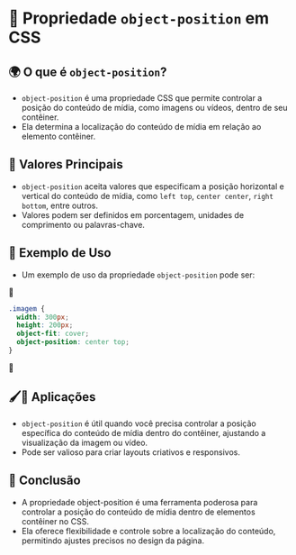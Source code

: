 # 🧩 Propriedade `object-position` em CSS

## 🌍 O que é `object-position`?
- `object-position` é uma propriedade CSS que permite controlar a posição do conteúdo de mídia, como imagens ou vídeos, dentro de seu contêiner.
- Ela determina a localização do conteúdo de mídia em relação ao elemento contêiner.

## 🌟 Valores Principais
- `object-position` aceita valores que especificam a posição horizontal e vertical do conteúdo de mídia, como `left top`, `center center`, `right bottom`, entre outros.
- Valores podem ser definidos em porcentagem, unidades de comprimento ou palavras-chave.

## 🌆 Exemplo de Uso
- Um exemplo de uso da propriedade `object-position` pode ser:

📌

  ```css
  .imagem {
    width: 300px;
    height: 200px;
    object-fit: cover;
    object-position: center top;
  }
   ```

📌

## 🖌🎨 Aplicações
- `object-position` é útil quando você precisa controlar a posição específica do conteúdo de mídia dentro do contêiner, ajustando a visualização da imagem ou vídeo.
- Pode ser valioso para criar layouts criativos e responsivos.

## 🏁 Conclusão
- A propriedade object-position é uma ferramenta poderosa para controlar a posição do conteúdo de mídia dentro de elementos contêiner no CSS.
- Ela oferece flexibilidade e controle sobre a localização do conteúdo, permitindo ajustes precisos no design da página.
